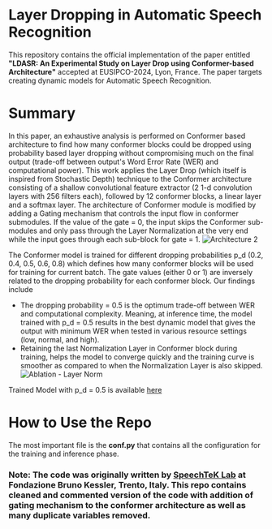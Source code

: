 # Layer Dropping in Automatic Speech Recognition
This repository contains the official implementation of the paper entitled **"LDASR: An Experimental Study on Layer Drop using Conformer-based Architecture"** accepted at EUSIPCO-2024, Lyon, France. The paper targets creating dynamic models for Automatic Speech Recognition.

# Summary 
In this paper, an exhaustive analysis is performed on Conformer based architecture to find how many conformer blocks could be dropped using probability based layer dropping without compromising much on the final output (trade-off between output's Word Error Rate (WER) and computational power). This work applies the Layer Drop (which itself is inspired from Stochastic Depth) technique to the Conformer architecture consisting of a shallow convolutional feature extractor (2 1-d convolution layers with 256 filters each), followed by 12 conformer blocks, a linear layer and a softmax layer. The architecture of Conformer module is modified by adding a Gating mechanism that controls the input flow in conformer submodules. If the value of the gate = 0, the input skips the Conformer sub-modules and only pass through the Layer Normalization at the very end while the input goes through each sub-block for gate = 1.
![Architecture 2](https://github.com/user-attachments/assets/30077656-6cfd-4d97-8f9d-c470076d6765)

The Conformer model is trained for different dropping probabilities p_d (0.2, 0.4, 0.5, 0.6, 0.8) which defines how many conformer blocks will be used for training for current batch. The gate values (either 0 or 1) are inversely related to the dropping probability for each conformer block. Our findings include 
- The dropping probability = 0.5 is the optimum trade-off between WER and computational complexity. Meaning, at inference time, the model trained with p_d = 0.5 results in the best dynamic model that gives the output with minimum WER when tested in various resource settings (low, normal, and high). 
- Retaining the last Normalization Layer in Conformer block during training, helps the model to converge quickly and the training curve is smoother as compared to when the Normalization Layer is also skipped. ![Ablation - Layer Norm](https://github.com/user-attachments/assets/dc2862a5-0a68-4790-8dee-e2e448015608)

Trained Model with p_d = 0.5 is available [here](https://drive.google.com/drive/folders/1-2awgUupRqTJnPxXmScfqSlWLK-6qN8d?usp=sharing ) 

# How to Use the Repo
The most important file is the **conf.py** that contains all the configuration for the training and inference phase.

### Note: The code was originally written by [SpeechTeK Lab](https://github.com/SpeechTechLab) at Fondazione Bruno Kessler, Trento, Italy. This repo contains cleaned and commented version of the code with addition of gating mechanism to the conformer architecture as well as many duplicate variables removed.
